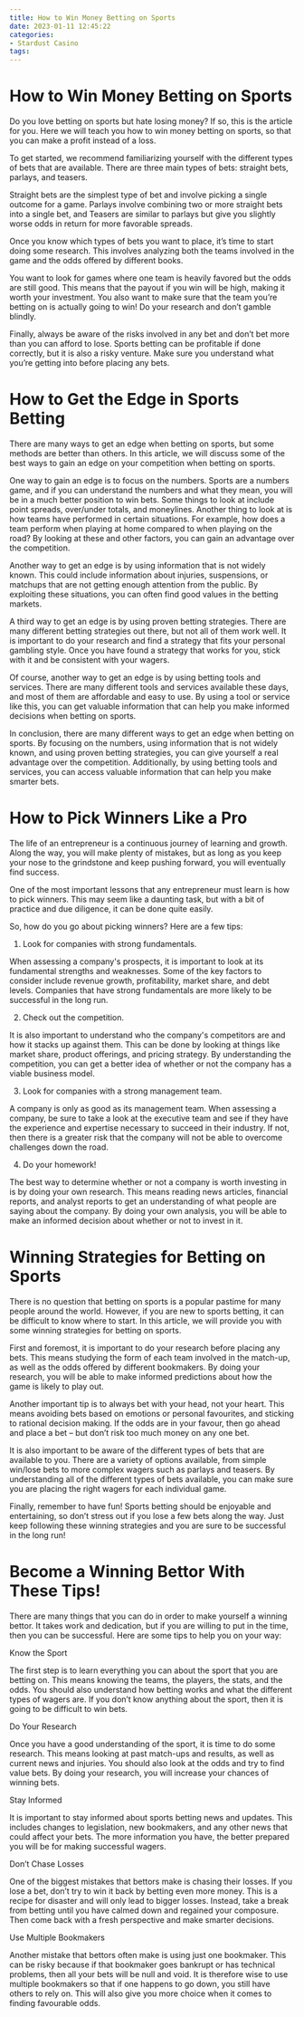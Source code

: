 ```yaml
---
title: How to Win Money Betting on Sports
date: 2023-01-11 12:45:22
categories:
- Stardust Casino
tags:
---
```



#  How to Win Money Betting on Sports

Do you love betting on sports but hate losing money? If so, this is the article for you. Here we will teach you how to win money betting on sports, so that you can make a profit instead of a loss.

To get started, we recommend familiarizing yourself with the different types of bets that are available. There are three main types of bets: straight bets, parlays, and teasers.

Straight bets are the simplest type of bet and involve picking a single outcome for a game. Parlays involve combining two or more straight bets into a single bet, and Teasers are similar to parlays but give you slightly worse odds in return for more favorable spreads.

Once you know which types of bets you want to place, it’s time to start doing some research. This involves analyzing both the teams involved in the game and the odds offered by different books.

You want to look for games where one team is heavily favored but the odds are still good. This means that the payout if you win will be high, making it worth your investment. You also want to make sure that the team you’re betting on is actually going to win! Do your research and don’t gamble blindly.

Finally, always be aware of the risks involved in any bet and don’t bet more than you can afford to lose. Sports betting can be profitable if done correctly, but it is also a risky venture. Make sure you understand what you’re getting into before placing any bets.

#  How to Get the Edge in Sports Betting

There are many ways to get an edge when betting on sports, but some methods are better than others. In this article, we will discuss some of the best ways to gain an edge on your competition when betting on sports.

One way to gain an edge is to focus on the numbers. Sports are a numbers game, and if you can understand the numbers and what they mean, you will be in a much better position to win bets. Some things to look at include point spreads, over/under totals, and moneylines. Another thing to look at is how teams have performed in certain situations. For example, how does a team perform when playing at home compared to when playing on the road? By looking at these and other factors, you can gain an advantage over the competition.

Another way to get an edge is by using information that is not widely known. This could include information about injuries, suspensions, or matchups that are not getting enough attention from the public. By exploiting these situations, you can often find good values in the betting markets.

A third way to get an edge is by using proven betting strategies. There are many different betting strategies out there, but not all of them work well. It is important to do your research and find a strategy that fits your personal gambling style. Once you have found a strategy that works for you, stick with it and be consistent with your wagers.

Of course, another way to get an edge is by using betting tools and services. There are many different tools and services available these days, and most of them are affordable and easy to use. By using a tool or service like this, you can get valuable information that can help you make informed decisions when betting on sports.

In conclusion, there are many different ways to get an edge when betting on sports. By focusing on the numbers, using information that is not widely known, and using proven betting strategies, you can give yourself a real advantage over the competition. Additionally, by using betting tools and services, you can access valuable information that can help you make smarter bets.

#  How to Pick Winners Like a Pro

The life of an entrepreneur is a continuous journey of learning and growth. Along the way, you will make plenty of mistakes, but as long as you keep your nose to the grindstone and keep pushing forward, you will eventually find success.

One of the most important lessons that any entrepreneur must learn is how to pick winners. This may seem like a daunting task, but with a bit of practice and due diligence, it can be done quite easily.

So, how do you go about picking winners? Here are a few tips:

1. Look for companies with strong fundamentals.

When assessing a company's prospects, it is important to look at its fundamental strengths and weaknesses. Some of the key factors to consider include revenue growth, profitability, market share, and debt levels. Companies that have strong fundamentals are more likely to be successful in the long run.

2. Check out the competition.

It is also important to understand who the company's competitors are and how it stacks up against them. This can be done by looking at things like market share, product offerings, and pricing strategy. By understanding the competition, you can get a better idea of whether or not the company has a viable business model.

3. Look for companies with a strong management team.

A company is only as good as its management team. When assessing a company, be sure to take a look at the executive team and see if they have the experience and expertise necessary to succeed in their industry. If not, then there is a greater risk that the company will not be able to overcome challenges down the road.


4. Do your homework!

The best way to determine whether or not a company is worth investing in is by doing your own research. This means reading news articles, financial reports, and analyst reports to get an understanding of what people are saying about the company. By doing your own analysis, you will be able to make an informed decision about whether or not to invest in it.

#  Winning Strategies for Betting on Sports

There is no question that betting on sports is a popular pastime for many people around the world. However, if you are new to sports betting, it can be difficult to know where to start. In this article, we will provide you with some winning strategies for betting on sports.

First and foremost, it is important to do your research before placing any bets. This means studying the form of each team involved in the match-up, as well as the odds offered by different bookmakers. By doing your research, you will be able to make informed predictions about how the game is likely to play out.

Another important tip is to always bet with your head, not your heart. This means avoiding bets based on emotions or personal favourites, and sticking to rational decision making. If the odds are in your favour, then go ahead and place a bet – but don’t risk too much money on any one bet.

It is also important to be aware of the different types of bets that are available to you. There are a variety of options available, from simple win/lose bets to more complex wagers such as parlays and teasers. By understanding all of the different types of bets available, you can make sure you are placing the right wagers for each individual game.

Finally, remember to have fun! Sports betting should be enjoyable and entertaining, so don’t stress out if you lose a few bets along the way. Just keep following these winning strategies and you are sure to be successful in the long run!

#  Become a Winning Bettor With These Tips!

There are many things that you can do in order to make yourself a winning bettor. It takes work and dedication, but if you are willing to put in the time, then you can be successful. Here are some tips to help you on your way:

Know the Sport

The first step is to learn everything you can about the sport that you are betting on. This means knowing the teams, the players, the stats, and the odds. You should also understand how betting works and what the different types of wagers are. If you don’t know anything about the sport, then it is going to be difficult to win bets.

Do Your Research

Once you have a good understanding of the sport, it is time to do some research. This means looking at past match-ups and results, as well as current news and injuries. You should also look at the odds and try to find value bets. By doing your research, you will increase your chances of winning bets.

Stay Informed

It is important to stay informed about sports betting news and updates. This includes changes to legislation, new bookmakers, and any other news that could affect your bets. The more information you have, the better prepared you will be for making successful wagers.

Don’t Chase Losses

One of the biggest mistakes that bettors make is chasing their losses. If you lose a bet, don’t try to win it back by betting even more money. This is a recipe for disaster and will only lead to bigger losses. Instead, take a break from betting until you have calmed down and regained your composure. Then come back with a fresh perspective and make smarter decisions.

Use Multiple Bookmakers

Another mistake that bettors often make is using just one bookmaker. This can be risky because if that bookmaker goes bankrupt or has technical problems, then all your bets will be null and void. It is therefore wise to use multiple bookmakers so that if one happens to go down, you still have others to rely on. This will also give you more choice when it comes to finding favourable odds.